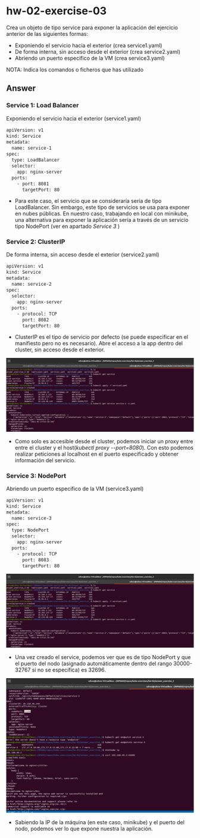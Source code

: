 # hw-02-exercise-03

Crea un objeto de tipo service para exponer la aplicación del ejercicio anterior de las siguientes formas:

- Exponiendo el servicio hacia el exterior (crea service1.yaml)
- De forma interna, sin acceso desde el exterior (crea service2.yaml)
- Abriendo un puerto especifico de la VM (crea service3.yaml)

NOTA: Indica los comandos o ficheros que has utilizado

## Answer

### Service 1: Load Balancer

Exponiendo el servicio hacia el exterior (service1.yaml)
~~~~
apiVersion: v1
kind: Service
metadata:
  name: service-1
spec:
  type: LoadBalancer
  selector:
    app: nginx-server
  ports:
    - port: 8081
      targetPort: 80
~~~~
- Para este caso, el servicio que se consideraría sería de tipo LoadBalancer. Sin embargo, este tipo de servicios se usa para exponer en nubes públicas. En nuestro caso, trabajando en local con minikube, una alternativa para exponer la aplicación sería a través de un servicio tipo NodePort (ver en apartado _Service 3_
)


### Service 2: ClusterIP

De forma interna, sin acceso desde el exterior (service2.yaml)
~~~~
apiVersion: v1
kind: Service
metadata:
  name: service-2
spec:
  selector:
    app: nginx-server
  ports:
    - protocol: TCP
      port: 8082
      targetPort: 80
~~~~
- ClusterIP es el tipo de servicio por defecto (se puede especificar en el manifiesto pero no es necesario). Abre el acceso a la app dentro del cluster, sin acceso desde el exterior.

![image](./images/screenshot_1.png)

- Como solo es accesible desde el cluster, podemos iniciar un proxy entre entre el cluster y el host(_kubectl proxy --port=8080_). Con esto podemos realizar peticiones al localhost en el puerto especificado y obtener información del servicio.

### Service 3: NodePort

Abriendo un puerto especifico de la VM (service3.yaml)
~~~~
apiVersion: v1
kind: Service
metadata:
  name: service-3
spec:
  type: NodePort
  selector:
    app: nginx-server
  ports:
    - protocol: TCP
      port: 8083
      targetPort: 80
~~~~

![image](./images/screenshot_2.png)
- Una vez creado el service, podemos ver que es de tipo NodePort y que el puerto del nodo (asignado automáticamente dentro del rango 30000-32767 si no se especifica) es 32696.

![image](./images/screenshot_3.png)
- Sabiendo la IP de la máquina (en este caso, minikube) y el puerto del nodo, podemos ver lo que expone nuestra la aplicación. 




  
